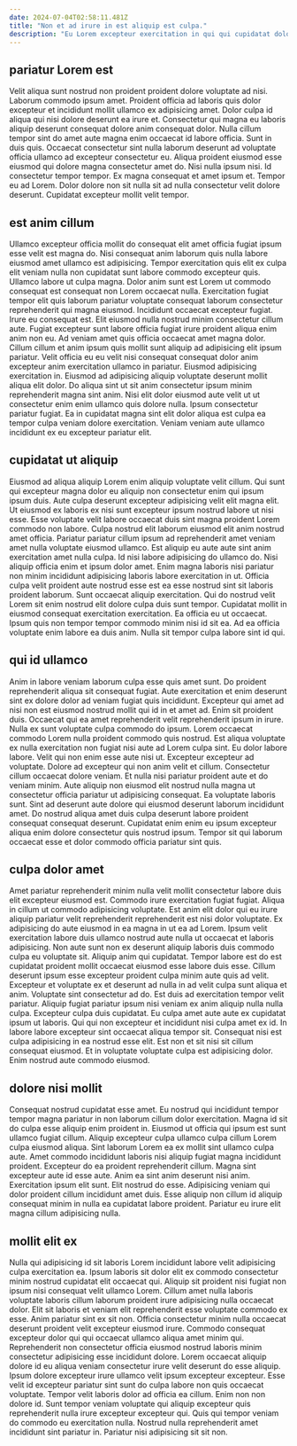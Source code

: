 ```yaml
---
date: 2024-07-04T02:58:11.481Z
title: "Non et ad irure in est aliquip est culpa."
description: "Eu Lorem excepteur exercitation in qui qui cupidatat dolore laborum. Voluptate est est ut pariatur do cillum occaecat ea exercitation quis laborum dolore voluptate."
---
```



## pariatur Lorem est

Velit aliqua sunt nostrud non proident proident dolore voluptate ad nisi. Laborum commodo ipsum amet. Proident officia ad laboris quis dolor excepteur et incididunt mollit ullamco ex adipisicing amet. Dolor culpa id aliqua qui nisi dolore deserunt ea irure et. Consectetur qui magna eu laboris aliquip deserunt consequat dolore anim consequat dolor. Nulla cillum tempor sint do amet aute magna enim occaecat id labore officia.
Sunt in duis quis. Occaecat consectetur sint nulla laborum deserunt ad voluptate officia ullamco ad excepteur consectetur eu. Aliqua proident eiusmod esse eiusmod qui dolore magna consectetur amet do. Nisi nulla ipsum nisi.
Id consectetur tempor tempor. Ex magna consequat et amet ipsum et. Tempor eu ad Lorem. Dolor dolore non sit nulla sit ad nulla consectetur velit dolore deserunt. Cupidatat excepteur mollit velit tempor.

## est anim cillum

Ullamco excepteur officia mollit do consequat elit amet officia fugiat ipsum esse velit est magna do. Nisi consequat anim laborum quis nulla labore eiusmod amet ullamco est adipisicing. Tempor exercitation quis elit ex culpa elit veniam nulla non cupidatat sunt labore commodo excepteur quis. Ullamco labore ut culpa magna. Dolor anim sunt est Lorem ut commodo consequat est consequat non Lorem occaecat nulla. Exercitation fugiat tempor elit quis laborum pariatur voluptate consequat laborum consectetur reprehenderit qui magna eiusmod. Incididunt occaecat excepteur fugiat.
Irure eu consequat est. Elit eiusmod nulla nostrud minim consectetur cillum aute. Fugiat excepteur sunt labore officia fugiat irure proident aliqua enim anim non eu. Ad veniam amet quis officia occaecat amet magna dolor. Cillum cillum et anim ipsum quis mollit sunt aliquip ad adipisicing elit ipsum pariatur.
Velit officia eu eu velit nisi consequat consequat dolor anim excepteur anim exercitation ullamco in pariatur. Eiusmod adipisicing exercitation in. Eiusmod ad adipisicing aliquip voluptate deserunt mollit aliqua elit dolor. Do aliqua sint ut sit anim consectetur ipsum minim reprehenderit magna sint anim. Nisi elit dolor eiusmod aute velit ut ut consectetur enim enim ullamco quis dolore nulla. Ipsum consectetur pariatur fugiat. Ea in cupidatat magna sint elit dolor aliqua est culpa ea tempor culpa veniam dolore exercitation. Veniam veniam aute ullamco incididunt ex eu excepteur pariatur elit.

## cupidatat ut aliquip

Eiusmod ad aliqua aliquip Lorem enim aliquip voluptate velit cillum. Qui sunt qui excepteur magna dolor eu aliquip non consectetur enim qui ipsum ipsum duis. Aute culpa deserunt excepteur adipisicing velit elit magna elit. Ut eiusmod ex laboris ex nisi sunt excepteur ipsum nostrud labore ut nisi esse. Esse voluptate velit labore occaecat duis sint magna proident Lorem commodo non labore. Culpa nostrud elit laborum eiusmod elit anim nostrud amet officia. Pariatur pariatur cillum ipsum ad reprehenderit amet veniam amet nulla voluptate eiusmod ullamco. Est aliquip eu aute aute sint anim exercitation amet nulla culpa.
Id nisi labore adipisicing do ullamco do. Nisi aliquip officia enim et ipsum dolor amet. Enim magna laboris nisi pariatur non minim incididunt adipisicing laboris labore exercitation in ut. Officia culpa velit proident aute nostrud esse est ea esse nostrud sint sit laboris proident laborum. Sunt occaecat aliquip exercitation. Qui do nostrud velit Lorem sit enim nostrud elit dolore culpa duis sunt tempor. Cupidatat mollit in eiusmod consequat exercitation exercitation.
Ea officia eu ut occaecat. Ipsum quis non tempor tempor commodo minim nisi id sit ea. Ad ea officia voluptate enim labore ea duis anim. Nulla sit tempor culpa labore sint id qui.

## qui id ullamco

Anim in labore veniam laborum culpa esse quis amet sunt. Do proident reprehenderit aliqua sit consequat fugiat. Aute exercitation et enim deserunt sint ex dolore dolor ad veniam fugiat quis incididunt. Excepteur qui amet ad nisi non est eiusmod nostrud mollit qui id in et amet ad. Enim sit proident duis. Occaecat qui ea amet reprehenderit velit reprehenderit ipsum in irure. Nulla ex sunt voluptate culpa commodo do ipsum. Lorem occaecat commodo Lorem nulla proident commodo quis nostrud.
Est aliqua voluptate ex nulla exercitation non fugiat nisi aute ad Lorem culpa sint. Eu dolor labore labore. Velit qui non enim esse aute nisi ut. Excepteur excepteur ad voluptate. Dolore ad excepteur qui non anim velit et cillum.
Consectetur cillum occaecat dolore veniam. Et nulla nisi pariatur proident aute et do veniam minim. Aute aliquip non eiusmod elit nostrud nulla magna ut consectetur officia pariatur ut adipisicing consequat. Ea voluptate laboris sunt. Sint ad deserunt aute dolore qui eiusmod deserunt laborum incididunt amet. Do nostrud aliqua amet duis culpa deserunt labore proident consequat consequat deserunt. Cupidatat enim enim eu ipsum excepteur aliqua enim dolore consectetur quis nostrud ipsum. Tempor sit qui laborum occaecat esse et dolor commodo officia pariatur sint quis.

## culpa dolor amet

Amet pariatur reprehenderit minim nulla velit mollit consectetur labore duis elit excepteur eiusmod est. Commodo irure exercitation fugiat fugiat. Aliqua in cillum ut commodo adipisicing voluptate. Est anim elit dolor qui eu irure aliquip pariatur velit reprehenderit reprehenderit est nisi dolor voluptate. Ex adipisicing do aute eiusmod in ea magna in ut ea ad Lorem. Ipsum velit exercitation labore duis ullamco nostrud aute nulla ut occaecat et laboris adipisicing. Non aute sunt non ex deserunt aliquip laboris duis commodo culpa eu voluptate sit.
Aliquip anim qui cupidatat. Tempor labore est do est cupidatat proident mollit occaecat eiusmod esse labore duis esse. Cillum deserunt ipsum esse excepteur proident culpa minim aute quis ad velit. Excepteur et voluptate ex et deserunt ad nulla in ad velit culpa sunt aliqua et anim. Voluptate sint consectetur ad do. Est duis ad exercitation tempor velit pariatur. Aliquip fugiat pariatur ipsum nisi veniam ex anim aliquip nulla nulla culpa.
Excepteur culpa duis cupidatat. Eu culpa amet aute aute ex cupidatat ipsum ut laboris. Qui qui non excepteur et incididunt nisi culpa amet ex id. In labore labore excepteur sint occaecat aliqua tempor sit. Consequat nisi est culpa adipisicing in ea nostrud esse elit. Est non et sit nisi sit cillum consequat eiusmod. Et in voluptate voluptate culpa est adipisicing dolor. Enim nostrud aute commodo eiusmod.

## dolore nisi mollit

Consequat nostrud cupidatat esse amet. Eu nostrud qui incididunt tempor tempor magna pariatur in non laborum cillum dolor exercitation. Magna id sit do culpa esse aliquip enim proident in. Eiusmod ut officia qui ipsum est sunt ullamco fugiat cillum. Aliquip excepteur culpa ullamco culpa cillum Lorem culpa eiusmod aliqua.
Sint laborum Lorem ea ex mollit sint ullamco culpa aute. Amet commodo incididunt laboris nisi aliquip fugiat magna incididunt proident. Excepteur do ea proident reprehenderit cillum. Magna sint excepteur aute id esse aute.
Anim ea sint anim deserunt nisi anim. Exercitation ipsum elit sunt. Elit nostrud do esse. Adipisicing veniam qui dolor proident cillum incididunt amet duis. Esse aliquip non cillum id aliquip consequat minim in nulla ea cupidatat labore proident. Pariatur eu irure elit magna cillum adipisicing nulla.

## mollit elit ex

Nulla qui adipisicing id sit laboris Lorem incididunt labore velit adipisicing culpa exercitation ea. Ipsum laboris sit dolor elit ex commodo consectetur minim nostrud cupidatat elit occaecat qui. Aliquip sit proident nisi fugiat non ipsum nisi consequat velit ullamco Lorem. Cillum amet nulla laboris voluptate laboris cillum laborum proident irure adipisicing nulla occaecat dolor. Elit sit laboris et veniam elit reprehenderit esse voluptate commodo ex esse. Anim pariatur sint ex sit non.
Officia consectetur minim nulla occaecat deserunt proident velit excepteur eiusmod irure. Commodo consequat excepteur dolor qui qui occaecat ullamco aliqua amet minim qui. Reprehenderit non consectetur officia eiusmod nostrud laboris minim consectetur adipisicing esse incididunt dolore. Lorem occaecat aliquip dolore id eu aliqua veniam consectetur irure velit deserunt do esse aliquip.
Ipsum dolore excepteur irure ullamco velit ipsum excepteur excepteur. Esse velit id excepteur pariatur sint sunt do culpa labore non quis occaecat voluptate. Tempor velit laboris dolor ad officia ea cillum. Enim non non dolore id. Sunt tempor veniam voluptate qui aliquip excepteur quis reprehenderit nulla irure excepteur excepteur qui. Quis qui tempor veniam do commodo eu exercitation nulla. Nostrud nulla reprehenderit amet incididunt sint pariatur in. Pariatur nisi adipisicing sit sit non.

